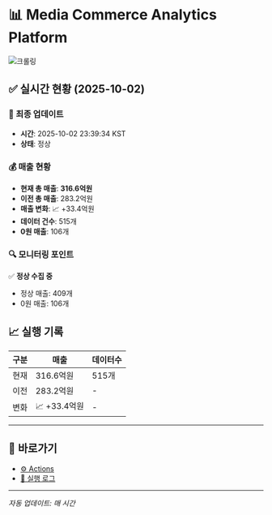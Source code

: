 # 📊 Media Commerce Analytics Platform

![크롤링](https://img.shields.io/badge/크롤링-정상-green)

## ✅ 실시간 현황 (2025-10-02)

### 📍 최종 업데이트
- **시간**: 2025-10-02 23:39:34 KST
- **상태**: 정상

### 💰 매출 현황
- **현재 총 매출**: **316.6억원**
- **이전 총 매출**: 283.2억원
- **매출 변화**: 📈 +33.4억원
- **데이터 건수**: 515개
- **0원 매출**: 106개

### 🔍 모니터링 포인트

✅ **정상 수집 중**
- 정상 매출: 409개
- 0원 매출: 106개


## 📈 실행 기록

| 구분 | 매출 | 데이터수 |
|------|------|----------|
| 현재 | 316.6억원 | 515개 |
| 이전 | 283.2억원 | - |
| 변화 | 📈 +33.4억원 | - |

---

## 🔗 바로가기

- [⚙️ Actions](../../actions)
- [📝 실행 로그](../../actions/workflows/daily_scraping.yml)

---

*자동 업데이트: 매 시간*
